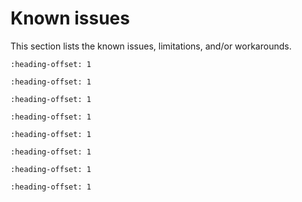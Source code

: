 # Known issues

This section lists the known issues, limitations, and/or workarounds.

```{include} ../../../../release/known_issues/new_project_wizard_compile_failure.md
:heading-offset: 1
```

```{include} ../../../../release/known_issues/cmsis_pack_new_project_compile_failure.md
:heading-offset: 1
```

```{include} ../../../../release/known_issues/cannot_add_sdk_components_into_freertos_projects.md
:heading-offset: 1
```

```{include} ../../../../release/known_issues/log_output.md
:heading-offset: 1
```

```{include} ../../../../release/known_issues/le_encryption_failure_causes_connection_to_fail.md
:heading-offset: 1
```

```{include} ../../../../release/known_issues/connection_disconnects_with_75_ms_connection_inter.md
:heading-offset: 1
```

```{include} ../../../../release/known_issues/a2dp_sink_demo_noise_may_occur_when_phone_plays_mu.md
:heading-offset: 1
```

```{include} ../../../../release/known_issues/wireless_edgefast_bluetooth_pal.md
:heading-offset: 1
```
